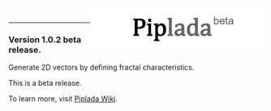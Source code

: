 <img align="right" src="https://github.com/aviral36/piplada/blob/master/piplada_icon.PNG">

<br>

***

### Version 1.0.2 beta release.

Generate 2D vectors by defining fractal characteristics.
 
This is a beta release. 
 
To learn more, visit [Piplada Wiki](https://github.com/aviral36/piplada/wiki).
